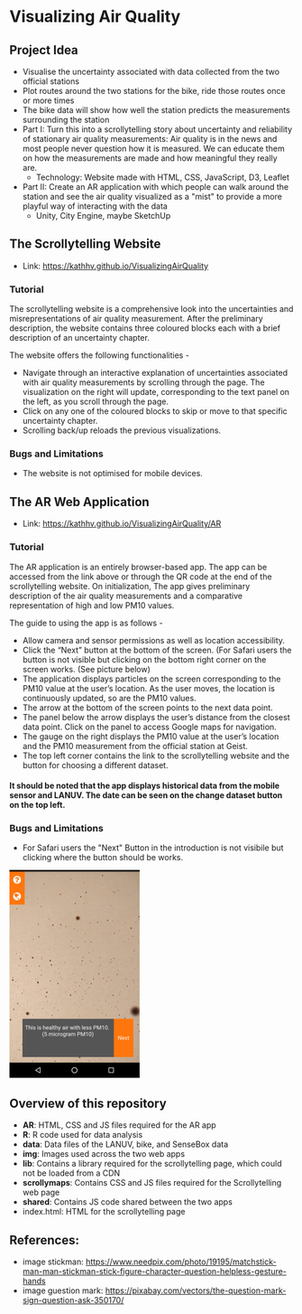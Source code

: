 # Visualizing Air Quality

## Project Idea
* Visualise the uncertainty associated with data collected from the two official stations
* Plot routes around the two stations for the bike, ride those routes once or more times
* The bike data will show how well the station predicts the measurements surrounding the station
* Part I: Turn this into a scrollytelling story about uncertainty and reliability of stationary air quality measurements: Air quality is in the news and most people never question how it is measured. We can educate them on how the measurements are made and how meaningful they really are.
  * Technology: Website made with HTML, CSS, JavaScript, D3, Leaflet
* Part II: Create an AR application with which people can walk around the station and see the air quality visualized as a "mist" to provide a more playful way of interacting with the data
  * Unity, City Engine, maybe SketchUp

## The Scrollytelling Website
* Link: https://kathhv.github.io/VisualizingAirQuality

### Tutorial
The scrollytelling website is a comprehensive look into the uncertainties and misrepresentations of air quality measurement. After the preliminary description, the website contains three coloured blocks each with a brief description of an uncertainty chapter.

The website offers the following functionalities -

* Navigate through an interactive explanation of uncertainties associated with air quality measurements by scrolling through the page. The visualization on the right will update, corresponding to the text panel on the left, as you scroll through the page.
* Click on any one of the coloured blocks to skip or move to that specific uncertainty chapter.
* Scrolling back/up reloads the previous visualizations.


### Bugs and Limitations
* The website is not optimised for mobile devices.

## The AR Web Application
* Link: https://kathhv.github.io/VisualizingAirQuality/AR

### Tutorial
The AR application is an entirely browser-based app. The app can be accessed from the link above or through the QR code at the end of the scrollytelling website. On initialization, The app gives preliminary description of the air quality measurements and a comparative representation of high and low PM10 values.

The guide to using the app is as follows -

*	Allow camera and sensor permissions as well as location accessibility.
*	Click the “Next” button at the bottom of the screen. (For Safari users the button is not visible but clicking on the bottom right corner on the screen works. (See picture below)
*	The application displays particles on the screen corresponding to the PM10 value at the user’s location. As the user moves, the location is continuously updated, so are the PM10 values.
*	The arrow at the bottom of the screen points to the next data point.
*	The panel below the arrow displays the user’s distance from the closest data point. Click on the panel to access Google maps for navigation.
* The gauge on the right displays the PM10 value at the user’s location and the PM10 measurement from the official station at Geist.
* The top left corner contains the link to the scrollytelling website and the button for choosing a different dataset.

#### It should be noted that the app displays historical data from the mobile sensor and LANUV. The date can be seen on the change dataset button on the top left.


### Bugs and Limitations
* For Safari users the "Next" Button in the introduction is not visibile but clicking where the button should be works.

![Position of "Next" button](Bild1.png)

## Overview of this repository
* **AR**: HTML, CSS and JS files required for the AR app
* **R**: R code used for data analysis
* **data**: Data files of the LANUV, bike, and SenseBox data
* **img**: Images used across the two web apps
* **lib**: Contains a library required for the scrollytelling page, which could not be loaded from a CDN
* **scrollymaps**: Contains CSS and JS files required for the Scrollytelling web page
* **shared**: Contains JS code shared between the two apps
* index.html: HTML for the scrollytelling page

## References:
* image stickman: https://www.needpix.com/photo/19195/matchstick-man-man-stickman-stick-figure-character-question-helpless-gesture-hands
* image guestion mark: https://pixabay.com/vectors/the-question-mark-sign-question-ask-350170/

